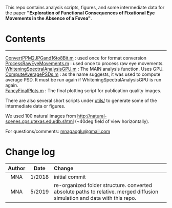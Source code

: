 This repo contains analysis scripts, figures, and some intermediate data for the paper **"Exploration of Functional Consequences of Fixational Eye Movements in the Absence of a Fovea"**.

# Contents
------------------------------------------------------------------------------
  [ConvertPPM2JPGand16to8Bit.m](utils/ConvertPPM2JPGand16to8Bit.m) : used once for format conversion <br>
  [ProcessRawEyeMovements.m](ProcessRawEyeMovements.m) : used once to process raw eye movements. <br>
  [WhiteningSpectralAnalysisGPU.m](WhiteningSpectralAnalysisGPU.m) : The MAIN analysis function. Uses GPU. <br>
  [ComputeAveragePSDs.m](ComputeAveragePSDs.m) : as the name suggests, it was used to compute average PSD. It must be run again if WhiteningSpectralAnalysisGPU is run again. <br>
  [FancyFinalPlots.m](FancyFinalPlots.m) : The final plotting script for publication quality images. <br>


There are also several short scripts under [utils/](utils/) to generate some of the intermediate data or figures.  

We used 100 natural images from http://natural-scenes.cps.utexas.edu/db.shtml (~40deg field of view horizontally).

For questions/comments: mnagaoglu@gmail.com

# Change log
| Author        | Date           | Change  |
|:-------------:|:-------------:|:----- |
| MNA      | 1/2018 | initial commit |
| MNA      | 5/2019      |  re-organized folder structure. converted absolute paths to relative. merged diffusion simulation and data with this repo. |

